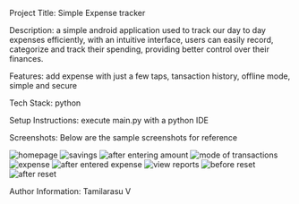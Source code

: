 Project Title: Simple Expense tracker

Description: a simple android application used to track our day to day expenses efficiently, with an intuitive interface, users can easily record, categorize and track their spending, providing better control over their finances.

Features: add expense with just a few taps, tansaction history, offline mode, simple and secure

Tech Stack: python

Setup Instructions: execute main.py with a python IDE

Screenshots: Below are the sample screenshots for reference

![homepage](https://github.com/user-attachments/assets/6a194ca2-8003-41cc-ba16-8256b5f2608f)
![savings](https://github.com/user-attachments/assets/fc185dfd-d2b3-4a2b-b493-5f05bceccec6)
![after entering amount](https://github.com/user-attachments/assets/5e4d1bf3-5ac0-459c-8e0d-2769e28bbc65)
![mode of transactions](https://github.com/user-attachments/assets/09bccf06-bff1-412e-87f1-2264526a2f8b)
![expense](https://github.com/user-attachments/assets/f6234610-01ca-4055-9085-c0e2149eed1e)
![after entered expense](https://github.com/user-attachments/assets/a0467357-bc72-44b9-82f4-22659db0210b)
![view reports](https://github.com/user-attachments/assets/c80181ea-36b5-4412-95ba-ed7258f09516)
![before reset](https://github.com/user-attachments/assets/08295c3d-0e92-4942-b8b4-ff7240c06521)
![after reset](https://github.com/user-attachments/assets/2dee8694-eba2-4f4f-8df4-9754673f66da)


Author Information: Tamilarasu V
